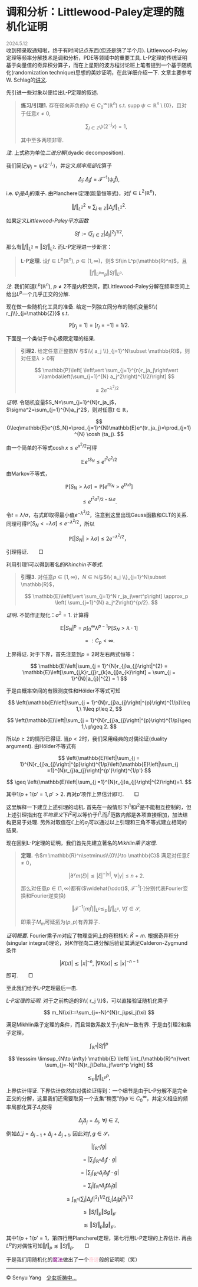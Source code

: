 <style>
.bjimg{
  position: fixed;
  top: 0;
  left: 0;
  width:100%;
height:100%;
min-width: 1000px;
z-index:-10;
zoom: 1;
  background-image: url();
  background-repeat: no-repeat;
  background-size: contain;
  background-position: center 0;
  opacity: 0.3;
  }
</style>
<head>
<script src="https://cdn.mathjax.org/mathjax/latest/MathJax.js?config=TeX-AMS-MML_HTMLorMML" type="text/javascript"></script>
    <script type="text/x-mathjax-config">
        MathJax.Hub.Config({
            tex2jax: {
            skipTags: ['script', 'noscript', 'style', 'textarea', 'pre'],
            inlineMath: [['$','$']]
            }
        });
    </script>
</head>
<div class="bjimg"></div>

# 调和分析：Littlewood-Paley定理的随机化证明

<font size="2" color="grey">2024.5.12</font><br/>
收到预录取通知啦，终于有时间记点东西(但还是鸽了半个月). Littlewood-Paley定理等频率分解技术是调和分析，PDE等领域中的重要工具. L-P定理的传统证明基于向量值的奇异积分算子，而在上星期的波方程讨论班上笔者提到一个基于随机化(randomization technique)思想的美妙证明，在此详细介绍一下. 文章主要参考W. Schlag的[讲义](https://gauss.math.yale.edu/~ws442/harmonicnotes_old.pdf).

先引进一些对象以便给出L-P定理的叙述.

>**练习/引理1.** 存在径向非负的$\psi\in C_0^{\infty}(\mathbb{R}^n)$ s.t. $\mathrm{supp} \ \psi\subset \mathbb{R}^n\setminus\{0\}$，且对于任意$x\neq 0$, 
>
>$$
\sum_{j\in\mathbb{Z}} \psi(2^{-j}x)=1,
$$
>
>其中至多两项非零.<br>

*注*. 上式称为单位*二进分解*(dyadic decomposition).<br/>

我们简记$\psi_j=\psi(2^{-j}\cdot)$，并定义*频率局部化*算子

$$
\Delta_j\colon \Delta_jf=\mathcal{F}^{-1}(\psi_j\hat{f}),
$$

i.e. $\psi_j$是$\Delta_j$的乘子. 由Plancherel定理(能量恒等式)，对$f\in L^2(\mathbb{R}^n)$，

$$
\Vert f\Vert_{L^2}^2\approx \sum_{j\in\mathbb{Z}} \Vert \Delta_jf\Vert_{L^2}^2.
$$ 

如果定义*Littlewood-Paley平方函数*

$$
Sf:=\left( \sum_{j\in \mathbb{Z}} \vert \Delta_j\vert^2 \right)^{1/2},
$$

那么有$\Vert f\Vert_{L^2}\approx \Vert Sf\Vert_{L^2}$. 而L-P定理进一步断言：

>**L-P定理.** 设$f\in L^p(\mathbb{R}^n)$, $p\in (1,\infty)$，则$ Sf\in L^p(\mathbb{R}^n)$，且
>
>$$
\Vert f\Vert_{L^p}\approx_p \Vert Sf\Vert_{L^p}.
$$

*注*. 我们知道$L^p(\mathbb{R}^n)$, $p\neq 2$不是内积空间，而Littlewood-Paley分解在频率空间上给出$L^p$一个几乎正交的分解.<br/>

现在做一些随机化工具的准备. 给定一列独立同分布的随机变量$\\{ r_j\\}_{j=\mathbb{Z}}$ s.t. 

$$
\mathbb{P}[r_j=1]=\mathbb[r_j=-1]=1/2.
$$

下面是一个类似于中心极限定理的结果.

>**引理2.** 给定任意正整数$N$ 与$\\{ a_j \\}_{j=1}^N\subset \mathbb{R}$，则对任意$\lambda>0$有
>
>$$
 \mathbb{P}\left[ \left\vert \sum_{j=1}^{n}r_ja_j\right\vert >\lambda\left(\sum_{j=1}^{N}  a_j^2\right)^{1/2}\right]
$$
>
>$$
\leq 2e^{-\lambda^2/2}
$$

*证明*. 令随机变量$S_N=\sum_{j=1}^{N}r_ja_j$，$\sigma^2=\sum_{j=1}^{N}a_j^2$，则对任意$t\in\mathbb{R}$，

$$
0\leq\mathbb{E}e^{tS_N}=\prod_{j=1}^{N}\mathbb{E}e^{tr_ja_j}=\prod_{j=1}^{N} \cosh (ta_j).
$$

由一个简单的不等式$\cosh x\leq e^{x^2/2}$可得

$$
\mathbb{E}e^{tS_N}\leq e^{t^2\sigma^2/2}
$$

由Markov不等式，

$$
\mathbb{P}[S_N>\lambda\sigma]=\mathbb{P}[e^{tS_N}>e^{t\lambda\sigma}]
$$

$$
\leq e^{t^2\sigma^2/2-t\lambda\sigma}.
$$

令$t=\lambda/\sigma$，右式即取得最小值$e^{-\lambda^2/2}$，注意到这里出现Gauss函数和CLT的关系. 同理可得$\mathbb{P}[S_N<-\lambda\sigma]\leq e^{-\lambda^2/2}$，所以

$$
\mathbb{P}[\vert S_N\vert >\lambda\sigma]\leq 2e^{-\lambda^2/2}，
$$

引理得证.&emsp;&emsp;$\Box$

利用引理1可以得到著名的*Khinchin不等式*.

>**引理3.** 对任意$p\in [1,\infty)$，$N\in \mathbb{N}$与$\\{ a_j \\}_{j=1}^N\subset \mathbb{R}$，
>
>$$
 \mathbb{E}\left[\vert \sum_{j=1}^N r_ja_j\vert^p\right] \approx_p \left( \sum_{j=1}^{N} a_j^2\right)^{p/2}.
$$

*证明*. 不妨作正规化：$\sigma^2=1$. 计算得

$$
\mathbb{E}\vert S_N\vert^p = p\int_{0}^{\infty} \lambda^{p-1}\mathbb{P}[S_N>\lambda\cdot 1]
$$

$$
=:C_p<\infty. 
$$

上界得证. 对于下界，首先注意到$p=2$时左右两式恒等：

$$
\mathbb{E}\left|\sum_{j = 1}^{N}r_{j}a_{j}\right|^{2} = \mathbb{E}\left[\sum_{j,k}r_{j}r_{k}a_{j}a_{k}\right] = \sum_{j = 1}^{N}|a_{j}|^{2} = 1
$$

于是由概率空间的有限测度性和Hölder不等式可知

$$
\left(\mathbb{E}\left|\sum_{j = 1}^{N}r_{j}a_{j}\right|^{p}\right)^{1/p}\leq 1,\ 1\leq p\leq 2,
$$

$$
\left(\mathbb{E}\left|\sum_{j = 1}^{N}r_{j}a_{j}\right|^{p}\right)^{1/p}\geq 1,\ p\geq 2.
$$

所以$p\geq 2$的情形已得证. 当$p<2$时，我们采用经典的对偶论证(duality argument). 由Hölder不等式有

$$
\left(\mathbb{E}\left|\sum_{j = 1}^{N}r_{j}a_{j}\right|^{p}\right)^{1/p}\left(\mathbb{E}\left|\sum_{j =1}^{N}r_{j}a_{j}\right|^{p'}\right)^{1/p'}
$$

$$
\geq \left(\mathbb{E}\left|\sum_{j =1}^{N}r_{j}a_{j}\right|^{2}\right)=1.
$$

其中$1/p+1/p'=1, p'>2$. 再对$p'$项作上界估计即可.&emsp;&emsp;$\Box$

这里解释一下建立上述引理的动机. 首先在一般情形下$l^1$和$l^2$是不能相互控制的，但上述引理指出在*平均意义*下$l^2$可以等价于$l^1$.而$l^1$范数内部是各项直接相加，加法结构更易于处理.  另外对取值在$\mathbb{C}$上的$a_j$可以通过以上引理和三角不等式建立相同的结果.<br/>  

现在回到L-P定理的证明，我们首先先建立著名的*Mikhlin乘子定理*.

>**定理.** 令$m:\mathbb{R}^n\setminus\\{0\\}\to \mathbb{C}$ 满足对任意$\xi\neq 0$，
>
>$$
\vert \partial^{\gamma}m(\xi)\vert\lesssim \vert\xi\vert^{-\vert\gamma\vert},\ \forall \vert\gamma\vert\leq n+2.
$$
>
>那么对任意$p\in (1,\infty)$都有($\widehat{\cdot}$, $\mathcal{F}^{-1}[\cdot]$分别代表Fourier变换和Fourier逆变换)
>
>$$
\Vert\mathcal{F}^{-1}[m\widehat{f}]\Vert_{L^p}\lesssim_p \Vert f\Vert_{L^p},\ \forall f\in\mathcal{S},
$$
>
>即乘子$M_m$可延拓为$(p,p)$有界算子.

*证明概要*. Fourier乘子$m$对应了物理空间上的卷积核$K:\ \hat{K}=m$. 根据奇异积分(singular integral)理论，对$K$作径向二进分解后验证其满足Calderon-Zygmund条件

$$
\vert K(x)\vert\lesssim \vert x\vert^{-n},\ \vert \nabla K(x)\vert\lesssim \vert x\vert^{-n-1}
$$

即可.&emsp;&emsp;$\Box$

至此我们给予L-P定理最后一击.

*L-P定理的证明*. 对于之前构造的$\\{ r_j \\}$，可以直接验证随机化乘子

$$
m_N(\xi):=\sum_{j=-N}^{N}r_j\psi_j(\xi)
$$

满足Mikhlin乘子定理的条件，而且常数系数关于$r_j$和$N$一致有界. 于是由引理2和乘子定理，

$$
\int_{\mathbb{R}^n} \vert Sf\vert^p
$$

$$
\lesssim \limsup_{N\to \infty} \mathbb{E} \left[ \int_{\mathbb{R}^n}\vert \sum_{j=-N}^{N}r_j\Delta_jf\vert^p \right]
$$

$$
\lesssim_p \Vert f\Vert_{L^p}^p, 
$$

上界估计得证. 下界估计依然由对偶论证得到：一个细节是由于L-P分解不是完全正交的分解，这里我们还需要取另一个支集“稍宽”的$\tilde{\psi}\in C_0^{\infty}$，并定义相应的频率局部化算子$\tilde{\Delta}_j$使得

$$ 
\tilde{\Delta}_j\Delta_j=\Delta_j,\ \forall j\in\mathbb{Z},
$$

例如$\tilde{\Delta}\_j=\Delta_{j-1}+\Delta_j+\Delta_{j+1}$. 因此对$f,g\in\mathcal{S}$，

$$
\vert\int_{\mathbb{R}^n} fg\vert
$$

$$
=\vert\sum_j \int_{\mathbb{R}^n} \Delta_jf\cdot g\vert
$$

$$
=\vert\sum_j \int_{\mathbb{R}^n} \tilde{\Delta}_j\Delta_jf\cdot g\vert
$$

$$
=\sum_j \vert\int_{\mathbb{R}^n} \Delta_jf\tilde{\Delta}_jg\vert
$$

$$
\leq \int_{\mathbb{R}^n} \left(\sum_j\vert \Delta_jf\vert^2\right)^{1/2} \left( \sum_j\vert \tilde{\Delta}_jg\vert^2\right)^{1/2}
$$

$$
\leq \Vert Sf\Vert_p\Vert Sg\Vert_{p'}
$$

$$
\lesssim \Vert Sf\Vert_p\Vert g\Vert_{p'},
$$

其中$1/p+1/p'=1$，第四行用Plancherel定理，第七行用L-P定理的上界估计. 再由$L^p$的对偶性可知$\Vert f\Vert_p\lesssim \Vert Sf\Vert_p$.&emsp;&emsp;$\Box$

于是我们用随机化的<font color="purple">魔法</font>做出了一个<font color="pink">奇迹</font>般的证明呢（笑）

<hr style="height:1px">

&copy; Senyu Yang&emsp;<a href="." target="_self" >少女祈祷中...</a>
